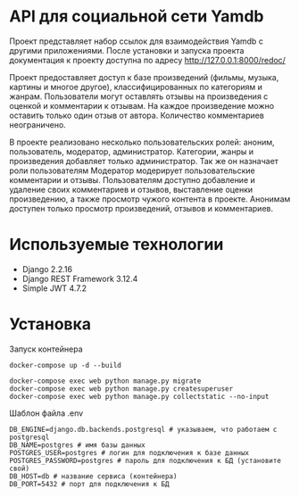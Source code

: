 # API для социальной сети Yamdb

Проект представляет набор ссылок для взаимодействия Yamdb с другими приложениями.
После установки и запуска проекта документация к проекту доступна по адресу http://127.0.0.1:8000/redoc/

Проект предоставляет доступ к базе произведений (фильмы, музыка, картины и многое другое), классифицированных по категориям и жанрам. Пользователи могут оставлять отзывы на произведения с оценкой и комментарии к отзывам. На каждое произведение можно оставить только один отзыв от автора. Количество комментариев неограничено. 

В проекте реализовано несколько пользовательских ролей: аноним, пользователь, модератор, администратор.
Категории, жанры и произведения добавляет только администратор. Так же он назначает роли пользователям
Модератор модерирует пользовательские комментарии и отзывы.
Пользователям доступно добавление и удаление своих комментариев и отзывов, выставление оценки произведению, а также просмотр чужого контента в проекте.
Анонимам доступен только просмотр произведений, отзывов и комментариев.

# Используемые технологии

- Django 2.2.16
- Django REST Framework 3.12.4
- Simple JWT 4.7.2

# Установка

Запуск контейнера
```
docker-compose up -d --build 
```


```
docker-compose exec web python manage.py migrate
docker-compose exec web python manage.py createsuperuser
docker-compose exec web python manage.py collectstatic --no-input 
```


Шаблон файла .env
```
DB_ENGINE=django.db.backends.postgresql # указываем, что работаем с postgresql
DB_NAME=postgres # имя базы данных
POSTGRES_USER=postgres # логин для подключения к базе данных
POSTGRES_PASSWORD=postgres # пароль для подключения к БД (установите свой)
DB_HOST=db # название сервиса (контейнера)
DB_PORT=5432 # порт для подключения к БД
```